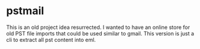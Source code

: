 # pstmail
This is an old project idea resurrected.  I wanted to have an online store for old PST file imports that could be used similar to gmail.  This version is just a cli to extract all pst content into eml.
